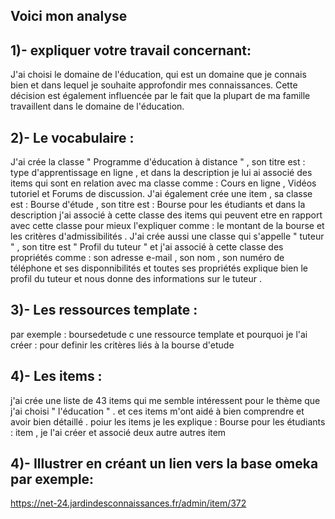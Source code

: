 ## Voici mon analyse


## 1)- expliquer votre travail concernant:  
J'ai choisi le domaine de l'éducation, qui est un domaine que je connais bien et dans lequel je souhaite approfondir mes connaissances. Cette décision est également influencée par le fait que la plupart de ma famille  travaillent dans le domaine de l'éducation. 

## 2)- Le vocabulaire : 
 J'ai crée la classe " Programme d'éducation à distance " , son titre est : type d'apprentissage en ligne , et dans la description je lui ai associé des items qui sont en relation avec ma classe comme : Cours en ligne , Vidéos tutoriel et Forums de discussion. 
J'ai également crée une item , sa classe est : Bourse d'étude , son titre est : Bourse pour les étudiants et dans la description j'ai associé à cette classe des items qui peuvent etre en rapport avec cette classe pour mieux l'expliquer comme : le montant de la bourse et les critères d'admissibilités .
J'ai crée aussi une classe qui s'appelle " tuteur " , son titre est " Profil du tuteur " et j'ai associé à cette classe des propriétés comme : son adresse e-mail , son nom , son numéro de téléphone et ses disponnibilités et toutes ses propriétés explique bien le profil du tuteur et nous donne des informations sur le tuteur . 

## 3)- Les ressources template  : 
par exemple : boursedetude c une ressource template et pourquoi je l'ai créer : pour definir les critères liés à la bourse d'etude 
## 4)- Les items   :
j'ai crée une liste de 43 items qui me semble intéressent pour le thème que j'ai choisi " l'éducation " . et ces items m'ont aidé à bien comprendre et avoir bien détaillé . poiur les items je les explique : Bourse pour les étudiants : item , je l'ai créer et associé deux autre autres item 

## 4)- Illustrer en créant un lien vers la base omeka par exemple:   
https://net-24.jardindesconnaissances.fr/admin/item/372 
